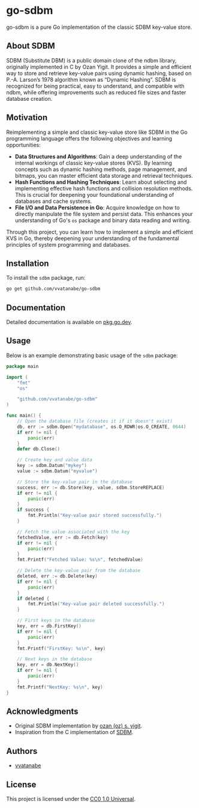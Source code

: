 # go-sdbm

go-sdbm is a pure Go implementation of the classic SDBM key-value store.

## About SDBM

SDBM (Substitute DBM) is a public domain clone of the ndbm library, originally implemented in C by Ozan Yigit. It provides a simple and efficient way to store and retrieve key-value pairs using dynamic hashing, based on P.-A. Larson’s 1978 algorithm known as “Dynamic Hashing”. SDBM is recognized for being practical, easy to understand, and compatible with ndbm, while offering improvements such as reduced file sizes and faster database creation.

## Motivation

Reimplementing a simple and classic key-value store like SDBM in the Go programming language offers the following objectives and learning opportunities:

- **Data Structures and Algorithms**: Gain a deep understanding of the internal workings of classic key-value stores (KVS). By learning concepts such as dynamic hashing methods, page management, and bitmaps, you can master efficient data storage and retrieval techniques.
- **Hash Functions and Hashing Techniques**: Learn about selecting and implementing effective hash functions and collision resolution methods. This is crucial for deepening your foundational understanding of databases and cache systems.
- **File I/O and Data Persistence in Go**: Acquire knowledge on how to directly manipulate the file system and persist data. This enhances your understanding of Go's `os` package and binary data reading and writing.

Through this project, you can learn how to implement a simple and efficient KVS in Go, thereby deepening your understanding of the fundamental principles of system programming and databases.

## Installation

To install the `sdbm` package, run:

```sh
go get github.com/vvatanabe/go-sdbm
```

## Documentation

Detailed documentation is available on [pkg.go.dev](https://pkg.go.dev/github.com/vvatanabe/go-sdbm).

## Usage

Below is an example demonstrating basic usage of the `sdbm` package:

```go
package main

import (
    "fmt"
    "os"

    "github.com/vvatanabe/go-sdbm"
)

func main() {
    // Open the database file (creates it if it doesn't exist)
    db, err := sdbm.Open("mydatabase", os.O_RDWR|os.O_CREATE, 0644)
    if err != nil {
        panic(err)
    }
    defer db.Close()

    // Create key and value data
    key := sdbm.Datum("mykey")
    value := sdbm.Datum("myvalue")

    // Store the key-value pair in the database
    success, err := db.Store(key, value, sdbm.StoreREPLACE)
    if err != nil {
        panic(err)
    }
    if success {
        fmt.Println("Key-value pair stored successfully.")
    }

    // Fetch the value associated with the key
    fetchedValue, err := db.Fetch(key)
    if err != nil {
        panic(err)
    }
    fmt.Printf("Fetched Value: %s\n", fetchedValue)

    // Delete the key-value pair from the database
    deleted, err := db.Delete(key)
    if err != nil {
        panic(err)
    }
    if deleted {
        fmt.Println("Key-value pair deleted successfully.")
    }

    // First keys in the database
    key, err = db.FirstKey()
    if err != nil {
        panic(err)
    }
	fmt.Printf("FirstKey: %s\n", key)

	// Next keys in the database
	key, err = db.NextKey()
	if err != nil {
		panic(err)
	}
	fmt.Printf("NextKey: %s\n", key)
}
```

## Acknowledgments

- Original SDBM implementation by [ozan (oz) s. yigit](https://github.com/plan9).
- Inspiration from the C implementation of [SDBM](http://www.cse.yorku.ca/~oz/sdbm.bun).

## Authors

- [vvatanabe](https://github.com/vvatanabe)

## License

This project is licensed under the [CC0 1.0 Universal](LICENSE).
